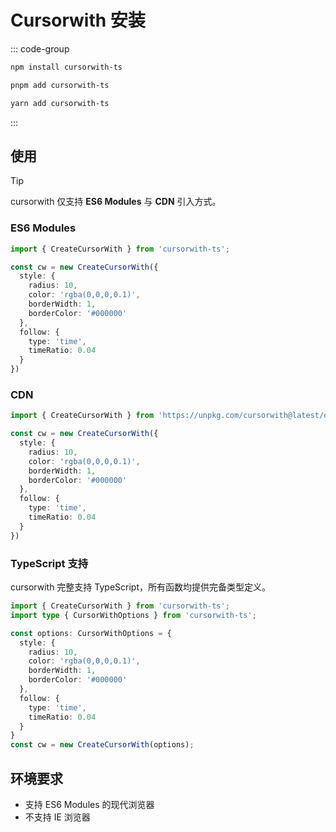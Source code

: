 # Cursorwith 安装

::: code-group
```sh [npm]
npm install cursorwith-ts
```
```sh [pnpm]
pnpm add cursorwith-ts
```
```sh [yarn]
yarn add cursorwith-ts
```
:::

## 使用

> [!TIP]
> cursorwith 仅支持 **ES6 Modules** 与 **CDN** 引入方式。

### ES6 Modules

```ts
import { CreateCursorWith } from 'cursorwith-ts';

const cw = new CreateCursorWith({
  style: {
    radius: 10,
    color: 'rgba(0,0,0,0.1)',
    borderWidth: 1,
    borderColor: '#000000'
  },
  follow: {
    type: 'time',
    timeRatio: 0.04
  }
})
```

### CDN

```ts
import { CreateCursorWith } from 'https://unpkg.com/cursorwith@latest/dist/index.esm.js';

const cw = new CreateCursorWith({
  style: {
    radius: 10,
    color: 'rgba(0,0,0,0.1)',
    borderWidth: 1,
    borderColor: '#000000'
  },
  follow: {
    type: 'time',
    timeRatio: 0.04
  }
})
```

### TypeScript 支持

cursorwith 完整支持 TypeScript，所有函数均提供完备类型定义。

```ts
import { CreateCursorWith } from 'cursorwith-ts';
import type { CursorWithOptions } from 'cursorwith-ts';

const options: CursorWithOptions = {
  style: {
    radius: 10,
    color: 'rgba(0,0,0,0.1)',
    borderWidth: 1,
    borderColor: '#000000'
  },
  follow: {
    type: 'time',
    timeRatio: 0.04
  }
}
const cw = new CreateCursorWith(options);
```

## 环境要求

- 支持 ES6 Modules 的现代浏览器
- 不支持 IE 浏览器